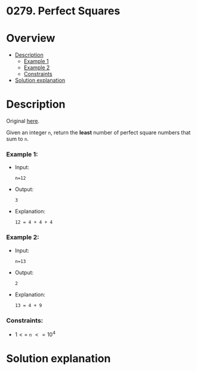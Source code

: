 
# 0279. Perfect Squares
# Overview
- [Description](#description)
  - [Example 1](#example-1)
  - [Example 2](#example-2)
  - [Constraints](#constraints)
- [Solution explanation](#solution-explanation)

# Description
Original [here](https://leetcode.com/problems/perfect-squares/description/).

Given an integer `n`, return the **least** number of perfect square numbers that sum to `n`.

### Example 1:
- Input:
  ```
  n=12
  ```
- Output:
  ```
  3
  ```
- Explanation:
  ```
  12 = 4 + 4 + 4 
  ```

### Example 2:
- Input:
  ```
  n=13
  ```
- Output:
  ```
  2
  ```
- Explanation:
  ```
  13 = 4 + 9
  ```

### Constraints:
- $1 <=$ `n` $<= 10^4$

# Solution explanation
